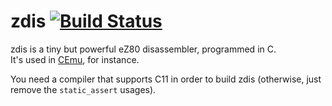 # zdis [![Build Status](https://travis-ci.org/CE-Programming/zdis.svg)](https://travis-ci.org/CE-Programming/zdis)

zdis is a tiny but powerful eZ80 disassembler, programmed in C.  
It's used in [CEmu](https://github.com/CE-Programming/CEmu/blob/2384d30bffe3d341cf08c9fafea327753b26f5b5/gui/qt/debugger/disasm.cpp), for instance.

You need a compiler that supports C11 in order to build zdis (otherwise, just remove the `static_assert` usages).

